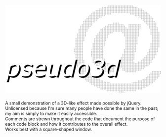 # ![](/title.webp)

A small demonstration of a 3D-like effect made possible by jQuery. Unlicensed because I'm sure many people have done the same in the past; my aim is simply to make it easily accessible.<br>
Comments are strewn throughout the code that document the purpose of each code block and how it contributes to the overall effect.<br>
Works best with a square-shaped window.